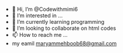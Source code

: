 - 👋 Hi, I’m @Codewithmimi6
- 👀 I’m interested in ...
- 🌱 I’m currently learning programming
- 💞️ I’m looking to collaborate on html codes
- 📫 How to reach me ...
- my eamil maryammehboob68@gmail.com
<!---
                    Codewithmimi6/Codewithmimi6 is a ✨ special ✨ repository because its `README.md` (this file) appears on your GitHub profile.
You can click the Preview link 
(cout #helloworld)
<h1> myclass {webdesigning} <h1>
<br>
    
